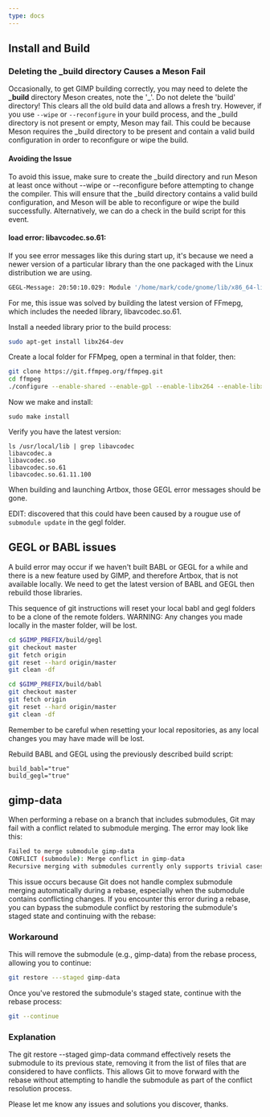 ```yaml
---
type: docs
---
```


## Install and Build

### Deleting the _build directory Causes a Meson Fail

Occasionally, to get GIMP building correctly, you may need to delete the **_build** directory Meson creates, note the '_'. Do not delete the 'build' directory! This clears all the old build data and allows a fresh try. However, if you use `--wipe` or `--reconfigure` in your build process, and the _build directory is not present or empty, Meson may fail. This could be because Meson requires the _build directory to be present and contain a valid build configuration in order to reconfigure or wipe the build.

#### Avoiding the Issue

To avoid this issue, make sure to create the _build directory and run Meson at least once without --wipe or --reconfigure before attempting to change the compiler. This will ensure that the _build directory contains a valid build configuration, and Meson will be able to reconfigure or wipe the build successfully. Alternatively, we can do a check in the build script for this event.

#### load error: libavcodec.so.61:

If you see error messages like this during start up, it's because we need a newer version of a particular
library than the one packaged with the Linux distribution we are using.

```bash
GEGL-Message: 20:50:10.029: Module '/home/mark/code/gnome/lib/x86_64-linux-gnu/gegl-0.4/ff-save.so' load error: libavcodec.so.61: cannot open shared object file: No such file or directory
```

For me, this issue was solved by building the latest version of FFmepg, which includes the needed library, libavcodec.so.61.

Install a needed library prior to the build process:
```bash
sudo apt-get install libx264-dev
```

Create a local folder for FFMpeg, open a terminal in that folder, then:

```bash
git clone https://git.ffmpeg.org/ffmpeg.git
cd ffmpeg
./configure --enable-shared --enable-gpl --enable-libx264 --enable-libx265  --disable-x86asm --disable-libopus
```

Now we make and install:
```
sudo make install
```

Verify you have the latest version:
```
ls /usr/local/lib | grep libavcodec
libavcodec.a
libavcodec.so
libavcodec.so.61
libavcodec.so.61.11.100
```

When building and launching Artbox, those GEGL error messages should be gone.

EDIT: discovered that this could have been caused by a rougue use of `submodule update` in
the gegl folder.

## GEGL or BABL issues

A build error may occur if we haven't built BABL or GEGL for a while and there is a new feature used by GIMP, and therefore Artbox, that is not available locally.  We need to get the latest version of BABL and GEGL then rebuild those libraries.

This sequence of git instructions will reset your local babl and gegl folders to be a clone of the remote folders. WARNING: Any changes you made locally in the master folder, will be lost.
```Bash
cd $GIMP_PREFIX/build/gegl
git checkout master
git fetch origin
git reset --hard origin/master
git clean -df

cd $GIMP_PREFIX/build/babl
git checkout master
git fetch origin
git reset --hard origin/master
git clean -df
```
Remember to be careful when resetting your local repositories, as any local changes you may have made will be lost.

Rebuild BABL and GEGL using the previously described build script:
```shell
build_babl="true"
build_gegl="true"
````

## gimp-data

When performing a rebase on a branch that includes submodules, Git may fail with a conflict related to submodule merging. The error may look like this:

```sh
Failed to merge submodule gimp-data
CONFLICT (submodule): Merge conflict in gimp-data
Recursive merging with submodules currently only supports trivial cases.
```

This issue occurs because Git does not handle complex submodule merging automatically during a rebase, especially when the submodule contains conflicting changes. If you encounter this error during a rebase, you can bypass the submodule conflict by restoring the submodule's staged state and continuing with the rebase:

### Workaround

This will remove the submodule (e.g., gimp-data) from the rebase process, allowing you to continue:

```sh
git restore ---staged gimp-data
```

Once you've restored the submodule's staged state, continue with the rebase process:

```sh
git --continue
```

### Explanation

The git restore --staged gimp-data command effectively resets the submodule to its previous state, removing it from the list of files that are considered to have conflicts. This allows Git to move forward with the rebase without attempting to handle the submodule as part of the conflict resolution process.

Please let me know any issues and solutions you discover, thanks.